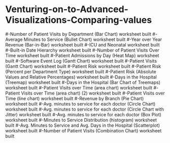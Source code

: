 # Venturing-on-to-Advanced-Visualizations-Comparing-values
#-Number of Patient Visits by Department (Bar Chart) worksheet built
#-Average Minutes to Service (Bullet Chart) worksheet built
#-Year over Year Revenue (Bar-in-Bar) worksheet built
#-ICU and Neonatal worksheet built
#-Built-in Date Hierarchy worksheet built
#-Number of Patient Visits Over Time worksheet built
#-Patient Admissions by Day (Heat Map) worksheet built
#-Software Event Log (Gantt Chart) worksheet built
#-Patient Visits (Gantt Chart) worksheet built
#-Patient Risk worksheet built
#-Patient Risk (Percent per Department Type) worksheet built
#-Patient Risk (Absolute Values and Relative Percentages) worksheet built
#-Days in the Hospital (Treemap) worksheet built
#-Days in the Hospital (Bar Chart of Treemaps) worksheet built
#-Patient Visits over Time (area chart) worksheet built
#-Patient Visits over Time (area chart) (2) worksheet built
#-Patient Visits over Time (line chart) worksheet built
#-Revenue by Branch (Pie Chart) worksheet built
#-Avg. minutes to service for each doctor (Circle Chart) worksheet built
#-Avg. minutes to service for each doctor (Circle Chart with Jitter) worksheet built
#-Avg. minutes to service for each doctor (Box Plot) worksheet built
#-Minutes to Service Distribution (histogram) worksheet built
#-Avg. Minutes to Service and Avg. Days in the Hospital (Scatterplot) worksheet built
#-Number of Patient Visits (Combination Chart) worksheet built
